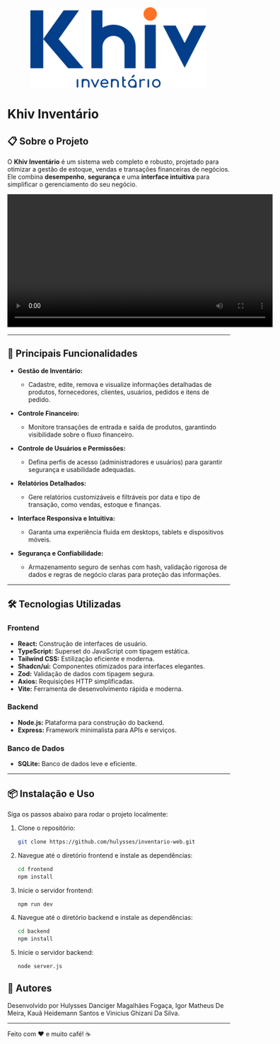 <div align="center">
  <img src="frontend/src/assets/logo/logoPadrao.svg" alt="Logo Khiv" width="400"/>
</div>

# Khiv Inventário

## 📋 Sobre o Projeto

O **Khiv Inventário** é um sistema web completo e robusto, projetado para otimizar a gestão de estoque, vendas e transações financeiras de negócios. Ele combina **desempenho**, **segurança** e uma **interface intuitiva** para simplificar o gerenciamento do seu negócio.

<div align="center">
  <video src="frontend/src/assets/video/apresentacao.mp4" controls width="600"></video>
</div>

---

## 🚀 Principais Funcionalidades

- **Gestão de Inventário:**
  - Cadastre, edite, remova e visualize informações detalhadas de produtos, fornecedores, clientes, usuários, pedidos e itens de pedido.
- **Controle Financeiro:**

  - Monitore transações de entrada e saída de produtos, garantindo visibilidade sobre o fluxo financeiro.

- **Controle de Usuários e Permissões:**

  - Defina perfis de acesso (administradores e usuários) para garantir segurança e usabilidade adequadas.

- **Relatórios Detalhados:**

  - Gere relatórios customizáveis e filtráveis por data e tipo de transação, como vendas, estoque e finanças.

- **Interface Responsiva e Intuitiva:**

  - Garanta uma experiência fluida em desktops, tablets e dispositivos móveis.

- **Segurança e Confiabilidade:**
  - Armazenamento seguro de senhas com hash, validação rigorosa de dados e regras de negócio claras para proteção das informações.

---

## 🛠️ Tecnologias Utilizadas

### **Frontend**

- **React:** Construção de interfaces de usuário.
- **TypeScript:** Superset do JavaScript com tipagem estática.
- **Tailwind CSS:** Estilização eficiente e moderna.
- **Shadcn/ui:** Componentes otimizados para interfaces elegantes.
- **Zod:** Validação de dados com tipagem segura.
- **Axios:** Requisições HTTP simplificadas.
- **Vite:** Ferramenta de desenvolvimento rápida e moderna.

### **Backend**

- **Node.js:** Plataforma para construção do backend.
- **Express:** Framework minimalista para APIs e serviços.

### **Banco de Dados**

- **SQLite:** Banco de dados leve e eficiente.

---

## 📦 Instalação e Uso

Siga os passos abaixo para rodar o projeto localmente:

1. Clone o repositório:
   ```bash
   git clone https://github.com/hulysses/inventario-web.git
   ```
2. Navegue até o diretório frontend e instale as dependências:
   ```bash
   cd frontend
   npm install
   ```
3. Inicie o servidor frontend:
   ```bash
   npm run dev
   ```
4. Navegue até o diretório backend e instale as dependências:
   ```bash
   cd backend
   npm install
   ```
5. Inicie o servidor backend:
   ```bash
   node server.js
   ```

## 👤 Autores

Desenvolvido por Hulysses Danciger Magalhães Fogaça, Igor Matheus De Meira, Kauã Heidemann Santos e Vinicius Ghizani Da Silva.

---

Feito com ❤️ e muito café! ☕
